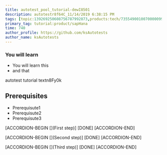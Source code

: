 ```yaml
---
title: autotest_pool_tutorial-dewI8501
description: autotestr8f64C_11/14/2019 6:38:15 PM
tags: [topic:139269250608756787992873,products:tech/73554900100700000996,tutorial:experience/advanced]
primary_tag: tutorial:product/sapHana
time: 740
author_profile: https://github.com/ksAutotests
author_name: ksAutotests
---
```

### You will learn
- You will learn this
- and that

autotest tutorial textn8Fy0k

## Prerequisites
- Prerequisute1
- Prerequisute2
- Prerequisute3

[ACCORDION-BEGIN [](First step)]
[DONE]
[ACCORDION-END]

[ACCORDION-BEGIN [](Second step)]
[DONE]
[ACCORDION-END]

[ACCORDION-BEGIN [](Third step)]
[DONE]
[ACCORDION-END]

